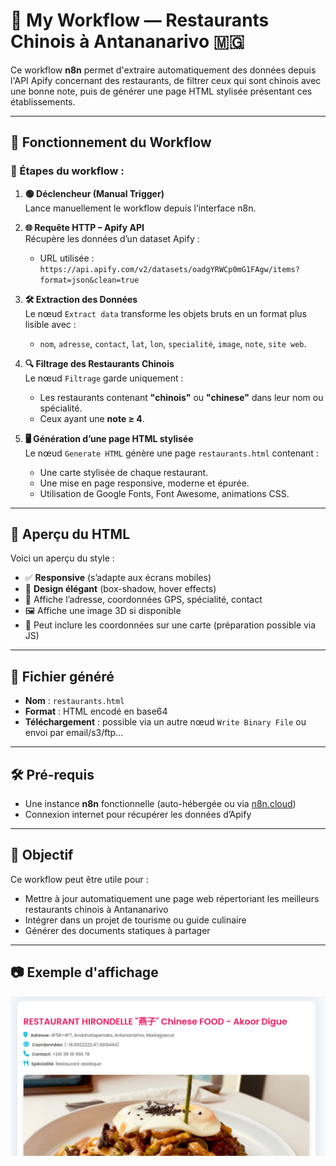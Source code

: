 # 📡 My Workflow — Restaurants Chinois à Antananarivo 🇲🇬

Ce workflow **n8n** permet d'extraire automatiquement des données depuis l'API Apify concernant des restaurants, de filtrer ceux qui sont chinois avec une bonne note, puis de générer une page HTML stylisée présentant ces établissements.

---

## 🔁 Fonctionnement du Workflow

### 🧩 Étapes du workflow :

1. **🟢 Déclencheur (Manual Trigger)**  
   Lance manuellement le workflow depuis l’interface n8n.

2. **🌐 Requête HTTP – Apify API**  
   Récupère les données d’un dataset Apify :
   - URL utilisée :  
     `https://api.apify.com/v2/datasets/oadgYRWCp0mG1FAgw/items?format=json&clean=true`

3. **🛠️ Extraction des Données**  
   Le nœud `Extract data` transforme les objets bruts en un format plus lisible avec :
   - `nom`, `adresse`, `contact`, `lat`, `lon`, `specialité`, `image`, `note`, `site web`.

4. **🔍 Filtrage des Restaurants Chinois**  
   Le nœud `Filtrage` garde uniquement :
   - Les restaurants contenant **"chinois"** ou **"chinese"** dans leur nom ou spécialité.
   - Ceux ayant une **note ≥ 4**.

5. **🖥️ Génération d’une page HTML stylisée**  
   Le nœud `Generate HTML` génère une page `restaurants.html` contenant :
   - Une carte stylisée de chaque restaurant.
   - Une mise en page responsive, moderne et épurée.
   - Utilisation de Google Fonts, Font Awesome, animations CSS.

---

## 🎨 Aperçu du HTML

Voici un aperçu du style :

- ✅ **Responsive** (s’adapte aux écrans mobiles)
- 🎨 **Design élégant** (box-shadow, hover effects)
- 📍 Affiche l’adresse, coordonnées GPS, spécialité, contact
- 🖼️ Affiche une image 3D si disponible
- 📍 Peut inclure les coordonnées sur une carte (préparation possible via JS)

---

## 📁 Fichier généré

- **Nom** : `restaurants.html`
- **Format** : HTML encodé en base64
- **Téléchargement** : possible via un autre nœud `Write Binary File` ou envoi par email/s3/ftp…

---

## 🛠️ Pré-requis

- Une instance **n8n** fonctionnelle (auto-hébergée ou via [n8n.cloud](https://n8n.io))
- Connexion internet pour récupérer les données d’Apify

---

## 📌 Objectif

Ce workflow peut être utile pour :
- Mettre à jour automatiquement une page web répertoriant les meilleurs restaurants chinois à Antananarivo
- Intégrer dans un projet de tourisme ou guide culinaire
- Générer des documents statiques à partager

---

## 📷 Exemple d'affichage
![Affichage](exemple.png)


